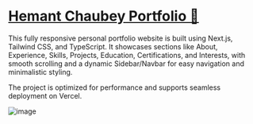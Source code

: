 # **[Hemant Chaubey Portfolio 🚀](https://hemant-chaubey-portfolio.vercel.app/)**

This fully responsive personal portfolio website is built using Next.js, Tailwind CSS, and TypeScript. It showcases sections like About, Experience, Skills, Projects, Education, Certifications, and Interests, with smooth scrolling and a dynamic Sidebar/Navbar for easy navigation and minimalistic styling.

The project is optimized for performance and supports seamless deployment on Vercel.

![image](https://github.com/user-attachments/assets/986f6452-fe36-4cde-8a49-09f778ba46a2)
